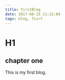 ```yaml
---
title: firstBlog
date: 2017-08-15 11:22:04
tags: blog, fisrt
---
```


# H1

## chapter one 

This is my first blog.
